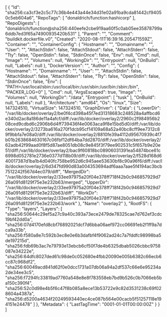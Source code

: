 [
{
"Id": "sha256:ca3cf3e2c5c77c36b4e443a44e34d31e02a91ba9cda81442cf94050c5eb604a6",
"RepoTags": [
"donaldrich/function:hashicorp"
],
"RepoDigests": [
"donaldrich/function@sha256:440eefe2cbe919aa60f5c0ab05ee35878799a6ddb7ed3f65a74900935420b531"
],
"Parent": "",
"Comment": "buildkit.dockerfile.v0",
"Created": "2020-08-11T16:39:16.205471559Z",
"Container": "",
"ContainerConfig": {
"Hostname": "",
"Domainname": "",
"User": "",
"AttachStdin": false,
"AttachStdout": false,
"AttachStderr": false,
"Tty": false,
"OpenStdin": false,
"StdinOnce": false,
"Env": null,
"Cmd": null,
"Image": "",
"Volumes": null,
"WorkingDir": "",
"Entrypoint": null,
"OnBuild": null,
"Labels": null
},
"DockerVersion": "",
"Author": "",
"Config": {
"Hostname": "",
"Domainname": "",
"User": "",
"AttachStdin": false,
"AttachStdout": false,
"AttachStderr": false,
"Tty": false,
"OpenStdin": false,
"StdinOnce": false,
"Env": [
"PATH=/usr/local/sbin:/usr/local/bin:/usr/sbin:/usr/bin:/sbin:/bin",
"PACKER_LOG=0"
],
"Cmd": null,
"ArgsEscaped": true,
"Image": "",
"Volumes": null,
"WorkingDir": "/data",
"Entrypoint": [
"tusk"
],
"OnBuild": null,
"Labels": null
},
"Architecture": "amd64",
"Os": "linux",
"Size": 147324510,
"VirtualSize": 147324510,
"GraphDriver": {
"Data": {
"LowerDir": "/var/lib/docker/overlay2/be0f4cd398a45f7ed31318683c248528a4affbcd6e340d2ac8a186de11a4afcf/diff:/var/lib/docker/overlay2/2960c2f984956b208ced9cdbd6c2906b6d4ff739436f4e0063aca9f8e15bd5d0/diff:/var/lib/docker/overlay2/3273ba616a270f1dcb95cf14109a68a52a40bc8cff9ee7312c89f9bbfa7e08a0/diff:/var/lib/docker/overlay2/8810fe39a4112d95670939c4f7b01b2638684630167c06fbf12df64ba7dd2870/diff:/var/lib/docker/overlay2/62adb42f99aad0f8f5d87ae8051db08c9e845f3f79ee902531c5f657b9e20e51/diff:/var/lib/docker/overlay2/bac9f60818bc08906031391ea54874bce61c6998d052781e2736e0377d118b09/diff:/var/lib/docker/overlay2/f528d168d640017387d1ba1b4d040fc758be952d6c945aee53630bf8c90a96f6/diff:/var/lib/docker/overlay2/6d347fd990d83a004353694adf6aaa7aae5f4194ac3bcb7512242f567d4ec079/diff",
"MergedDir": "/var/lib/docker/overlay2/33ee97975a20f04e378ff718f42b0c946857929d726a091d8129f75e3e232b63/merged",
"UpperDir": "/var/lib/docker/overlay2/33ee97975a20f04e378ff718f42b0c946857929d726a091d8129f75e3e232b63/diff",
"WorkDir": "/var/lib/docker/overlay2/33ee97975a20f04e378ff718f42b0c946857929d726a091d8129f75e3e232b63/work"
},
"Name": "overlay2"
},
"RootFS": {
"Type": "layers",
"Layers": [
"sha256:50644c29ef5a27c9a40c393a73ece2479de78325cae7d762ef3cdc19bf42dd0a",
"sha256:07d4170efd8cbf76892021dcf7d6bba06aef972cc06691eb2f1ff9a7dca9a33b",
"sha256:f580a8e7c592b3ec8e0e6b3dafbf4f9062ad24c7a7fddfc98998ba5de197215d",
"sha256:fdb69b3ac7e79793e13ebcb6cf50f7de4b6325dbab5026cbbc9758087e34222e",
"sha256:64dfc8027ded61c98de0c052680e4fbb20090e005b6382c66ecb6cc87c968df2",
"sha256:60049acd841d62f0e0dcc1731a07db06a94a2df537c66e6e95234a2de34ee3c5",
"sha256:f7294fc33819ad7760a548e8e8f783558eb7bd9b526c0b7066eb5ba150c390f4",
"sha256:52c0d98e4b5f6c47f8b085a8ece13b53722e9c82d3531238c69f028604a4387a",
"sha256:d5200a4634f20249593440ec4ce087b564e00cacb5f51257118e194151e24478"
]
},
"Metadata": {
"LastTagTime": "0001-01-01T00:00:00Z"
}
}
]
